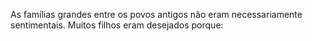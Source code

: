 ﻿As famílias grandes entre os povos antigos não eram necessariamente sentimentais. Muitos filhos eram desejados porque: